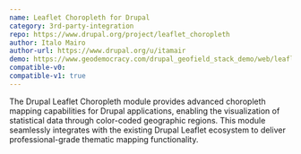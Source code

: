 ```yaml
---
name: Leaflet Choropleth for Drupal
category: 3rd-party-integration
repo: https://www.drupal.org/project/leaflet_choropleth
author: Italo Mairo
author-url: https://www.drupal.org/u/itamair
demo: https://www.geodemocracy.com/drupal_geofield_stack_demo/web/leaflet_choropleth
compatible-v0:
compatible-v1: true
---
```


The Drupal Leaflet Choropleth module provides advanced choropleth mapping capabilities
for Drupal applications, enabling the visualization of statistical data through
color-coded geographic regions. This module seamlessly integrates with the
existing Drupal Leaflet ecosystem to deliver professional-grade thematic mapping
functionality.

